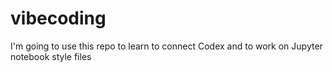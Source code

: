 # vibecoding

I'm going to use this repo to learn to connect Codex and to work on Jupyter notebook style files
